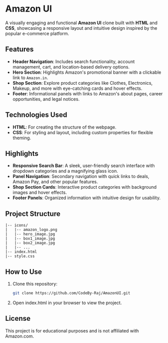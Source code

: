 # Amazon UI

A visually engaging and functional **Amazon UI** clone built with **HTML** and **CSS**, showcasing a responsive layout and intuitive design inspired by the popular e-commerce platform.

## Features

- **Header Navigation**: Includes search functionality, account management, cart, and location-based delivery options.
- **Hero Section**: Highlights Amazon's promotional banner with a clickable link to `Amazon.in`.
- **Shop Section**: Explore product categories like Clothes, Electronics, Makeup, and more with eye-catching cards and hover effects.
- **Footer**: Informational panels with links to Amazon's about pages, career opportunities, and legal notices.

## Technologies Used

- **HTML**: For creating the structure of the webpage.
- **CSS**: For styling and layout, including custom properties for flexible theming.

## Highlights

- **Responsive Search Bar**: A sleek, user-friendly search interface with dropdown categories and a magnifying glass icon.
- **Panel Navigation**: Secondary navigation with quick links to deals, Amazon Pay, and other popular features.
- **Shop Section Cards**: Interactive product categories with background images and hover effects.
- **Footer Panels**: Organized information with intuitive design for usability.

## Project Structure
```
|-- icons/
|   |-- amazon_logo.png
|   |-- hero_image.jpg
|   |-- box1_image.jpg
|   |-- box2_image.jpg
|   |-- ...
|-- index.html
|-- style.css
```

## How to Use

1. Clone this repository:
   ```bash
   git clone https://github.com/CodeBy-Raj/AmazonUI.git
   
2. Open index.html in your browser to view the project.


## License
This project is for educational purposes and is not affiliated with Amazon.com.
